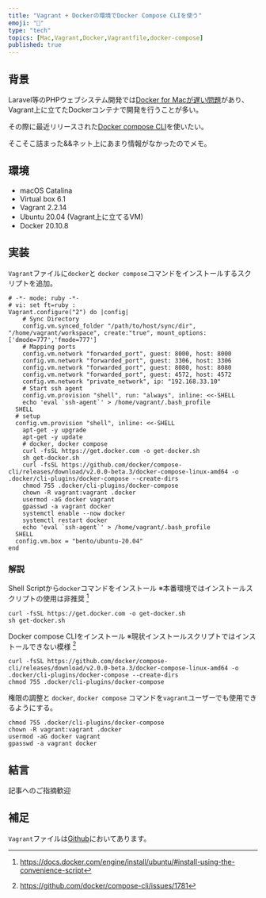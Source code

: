 ```yaml
---
title: "Vagrant + Dockerの環境でDocker Compose CLIを使う"
emoji: "🐳"
type: "tech"
topics: [Mac,Vagrant,Docker,Vagrantfile,docker-compose]
published: true
---
```

## 背景

Laravel等のPHPウェブシステム開発では[Docker for Macが遅い問題](https://qiita.com/ucan-lab/items/a88e2e5c2a79f2426163)があり、Vagrant上に立てたDockerコンテナで開発を行うことが多い。

その際に最近リリースされた[Docker compose CLI](https://github.com/docker/compose-cli)を使いたい。

そこそこ詰まった&&ネット上にあまり情報がなかったのでメモ。

## 環境

- macOS Catalina
- Virtual box 6.1
- Vagrant 2.2.14
- Ubuntu 20.04 (Vagrant上に立てるVM)
- Docker 20.10.8

## 実装

`Vagrant`ファイルに`docker`と `docker compose`コマンドをインストールするスクリプトを追加。

```Ruby:Vagrantfile
# -*- mode: ruby -*-
# vi: set ft=ruby :
Vagrant.configure("2") do |config|
    # Sync Directory
    config.vm.synced_folder "/path/to/host/sync/dir", "/home/vagrant/workspace", create:"true", mount_options: ['dmode=777','fmode=777']
    # Mapping ports
    config.vm.network "forwarded_port", guest: 8000, host: 8000
    config.vm.network "forwarded_port", guest: 3306, host: 3306
    config.vm.network "forwarded_port", guest: 8080, host: 8080
    config.vm.network "forwarded_port", guest: 4572, host: 4572
    config.vm.network "private_network", ip: "192.168.33.10"
    # Start ssh agent
    config.vm.provision "shell", run: "always", inline: <<-SHELL
    echo 'eval `ssh-agent`' > /home/vagrant/.bash_profile
  SHELL
  # setup
  config.vm.provision "shell", inline: <<-SHELL
    apt-get -y upgrade
    apt-get -y update
    # docker, docker compose
    curl -fsSL https://get.docker.com -o get-docker.sh
    sh get-docker.sh
    curl -fsSL https://github.com/docker/compose-cli/releases/download/v2.0.0-beta.3/docker-compose-linux-amd64 -o .docker/cli-plugins/docker-compose --create-dirs
    chmod 755 .docker/cli-plugins/docker-compose
    chown -R vagrant:vagrant .docker
    usermod -aG docker vagrant
    gpasswd -a vagrant docker
    systemctl enable --now docker
    systemctl restart docker
    echo 'eval `ssh-agent`' > /home/vagrant/.bash_profile
  SHELL
  config.vm.box = "bento/ubuntu-20.04"
end

```

### 解説

Shell Scriptから`docker`コマンドをインストール
※本番環境ではインストールスクリプトの使用は非推奨 [^1]

```shell
curl -fsSL https://get.docker.com -o get-docker.sh
sh get-docker.sh
```

Docker compose CLIをインストール
※現状インストールスクリプトではインストールできない模様 [^2]

```shell
curl -fsSL https://github.com/docker/compose-cli/releases/download/v2.0.0-beta.3/docker-compose-linux-amd64 -o .docker/cli-plugins/docker-compose --create-dirs
chmod 755 .docker/cli-plugins/docker-compose
```

権限の調整と
`docker`, `docker compose` コマンドを`vagrant`ユーザーでも使用できるようにする。

```shell
chmod 755 .docker/cli-plugins/docker-compose
chown -R vagrant:vagrant .docker
usermod -aG docker vagrant
gpasswd -a vagrant docker
```

## 結言

記事へのご指摘歓迎

## 補足

`Vagrant`ファイルは[Github](https://github.com/yasuaki640/vagrant-for-docker)においてあります。

[^1]: https://docs.docker.com/engine/install/ubuntu/#install-using-the-convenience-script
[^2]: https://github.com/docker/compose-cli/issues/1781

